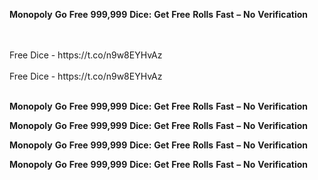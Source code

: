 <strong>Monopoly</strong> <strong>Go</strong> <strong>Free</strong> <strong>999,999</strong> <strong>Dice:</strong> <strong>Get</strong> <strong>Free</strong> <strong>Rolls</strong> <strong>Fast</strong> <strong>–</strong> <strong>No</strong> <strong>Verification</strong>

<br>
<br>Free Dice - https://t.co/n9w8EYHvAz
<br>
<br>Free Dice - https://t.co/n9w8EYHvAz
<br>
<br>

<strong>Monopoly</strong> <strong>Go</strong> <strong>Free</strong> <strong>999,999</strong> <strong>Dice:</strong> <strong>Get</strong> <strong>Free</strong> <strong>Rolls</strong> <strong>Fast</strong> <strong>–</strong> <strong>No</strong> <strong>Verification</strong>

<strong>Monopoly</strong> <strong>Go</strong> <strong>Free</strong> <strong>999,999</strong> <strong>Dice:</strong> <strong>Get</strong> <strong>Free</strong> <strong>Rolls</strong> <strong>Fast</strong> <strong>–</strong> <strong>No</strong> <strong>Verification</strong>

<strong>Monopoly</strong> <strong>Go</strong> <strong>Free</strong> <strong>999,999</strong> <strong>Dice:</strong> <strong>Get</strong> <strong>Free</strong> <strong>Rolls</strong> <strong>Fast</strong> <strong>–</strong> <strong>No</strong> <strong>Verification</strong>

<strong>Monopoly</strong> <strong>Go</strong> <strong>Free</strong> <strong>999,999</strong> <strong>Dice:</strong> <strong>Get</strong> <strong>Free</strong> <strong>Rolls</strong> <strong>Fast</strong> <strong>–</strong> <strong>No</strong> <strong>Verification</strong>
